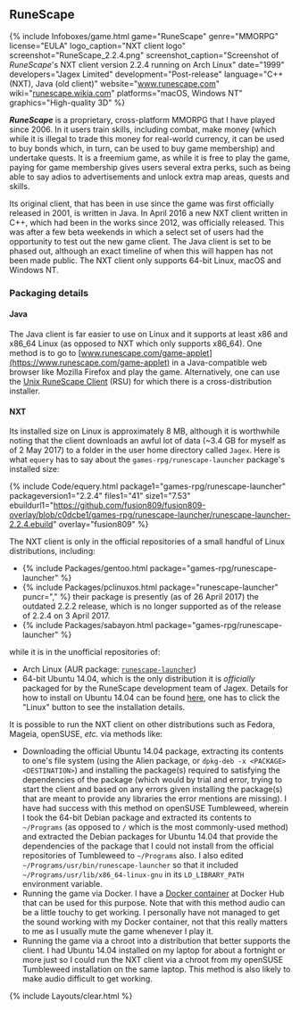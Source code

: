 ## RuneScape
{% include Infoboxes/game.html game="RuneScape" genre="MMORPG" license="EULA" logo_caption="NXT client logo" screenshot="RuneScape_2.2.4.png" screenshot_caption="Screenshot of <i>RuneScape</i>'s NXT client version 2.2.4 running on Arch Linux" date="1999" developers="Jagex Limited" development="Post-release" language="C++ (NXT), Java (old client)" website="<a href='http://www.runescape.com/' link='_blank'>www.runescape.com</a>" wiki="<a href='http://runescape.wikia.com' link='_blank'>runescape.wikia.com</a>" platforms="macOS, Windows NT" graphics="High-quality 3D" %}

***RuneScape*** is a proprietary, cross-platform MMORPG that I have played since 2006. In it users train skills, including combat, make money (which while it is illegal to trade this money for real-world currency, it can be used to buy bonds which, in turn, can be used to buy game membership) and undertake quests. It is a freemium game, as while it is free to play the game, paying for game membership gives users several extra perks, such as being able to say adios to advertisements and unlock extra map areas, quests and skills.

Its original client, that has been in use since the game was first officially released in 2001, is written in Java. In April 2016 a new NXT client written in C++, which had been in the works since 2012, was officially released. This was after a few beta weekends in which a select set of users had the opportunity to test out the new game client. The Java client is set to be phased out, although an exact timeline of when this will happen has not been made public. The NXT client only supports 64-bit Linux, macOS and Windows NT.

### Packaging details
#### Java
The Java client is far easier to use on Linux and it supports at least x86 and x86_64 Linux (as opposed to NXT which only supports x86_64). One method is to go to [www.runescape.com/game-applet](https://www.runescape.com/game-applet) in a Java-compatible web browser like Mozilla Firefox and play the game. Alternatively, one can use the [Unix RuneScape Client](https://github.com/HikariKnight/rsu-client) (RSU) for which there is a cross-distribution installer.

#### NXT
Its installed size on Linux is approximately 8 MB, although it is worthwhile noting that the client downloads an awful lot of data (~3.4 GB for myself as of 2 May 2017) to a folder in the user home directory called `Jagex`. Here is what `equery` has to say about the `games-rpg/runescape-launcher` package's installed size:

{% include Code/equery.html package1="games-rpg/runescape-launcher" packageversion1="2.2.4" files1="41" size1="7.53" ebuildurl1="https://github.com/fusion809/fusion809-overlay/blob/c0dcbe1/games-rpg/runescape-launcher/runescape-launcher-2.2.4.ebuild" overlay="fusion809" %}

The NXT client is only in the official repositories of a small handful of Linux distributions, including:

* {% include Packages/gentoo.html package="games-rpg/runescape-launcher" %}
* {% include Packages/pclinuxos.html package="runescape-launcher" puncr="," %} their package is presently (as of 26 April 2017) the outdated 2.2.2 release, which is no longer supported as of the release of 2.2.4 on 3 April 2017.
* {% include Packages/sabayon.html package="games-rpg/runescape-launcher" %}

while it is in the unofficial repositories of:

* Arch Linux (AUR package: [`runescape-launcher`](https://aur.archlinux.org/packages/runescape-launcher))
* 64-bit Ubuntu 14.04, which is the only distribution it is *officially* packaged for by the RuneScape development team of Jagex. Details for how to install on Ubuntu 14.04 can be found [here](https://www.runescape.com/download), one has to click the "Linux" button to see the installation details.

It is possible to run the NXT client on other distributions such as Fedora, Mageia, openSUSE, *etc.* via methods like:

* Downloading the official Ubuntu 14.04 package, extracting its contents to one's file system (using the Alien package, or `dpkg-deb -x <PACKAGE> <DESTINATION>`) and installing the package(s) required to satisfying the dependencies of the package (which would by trial and error, trying to start the client and based on any errors given installing the package(s) that are meant to provide any libraries the error mentions are missing). I have had success with this method on openSUSE Tumbleweed, wherein I took the 64-bit Debian package and extracted its contents to `~/Programs` (as opposed to `/` which is the most commonly-used method) and extracted the Debian packages for Ubuntu 14.04 that provide the dependencies of the package that I could not install from the official repositories of Tumbleweed to `~/Programs` also. I also edited `~/Programs/usr/bin/runescape-launcher` so that it included `~/Programs/usr/lib/x86_64-linux-gnu` in its `LD_LIBRARY_PATH` environment variable.
* Running the game via Docker. I have a [Docker container](https://hub.docker.com/r/fusion809/runescape-launcher/) at Docker Hub that can be used for this purpose. Note that with this method audio can be a little touchy to get working. I personally have not managed to get the sound working with my Docker container, not that this really matters to me as I usually mute the game whenever I play it.
* Running the game via a chroot into a distribution that better supports the client. I had Ubuntu 14.04 installed on my laptop for about a fortnight or more just so I could run the NXT client via a chroot from my openSUSE Tumbleweed installation on the same laptop. This method is also likely to make audio difficult to get working.

{% include Layouts/clear.html %}
